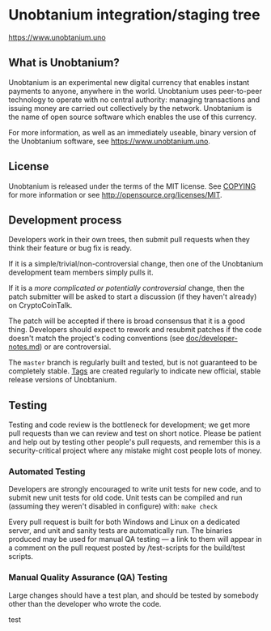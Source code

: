 Unobtanium integration/staging tree
=====================================

https://www.unobtanium.uno

What is Unobtanium?
----------------

Unobtanium is an experimental new digital currency that enables instant payments to
anyone, anywhere in the world. Unobtanium uses peer-to-peer technology to operate
with no central authority: managing transactions and issuing money are carried
out collectively by the network. Unobtanium is the name of open source
software which enables the use of this currency.

For more information, as well as an immediately useable, binary version of
the Unobtanium software, see https://www.unobtanium.uno.

License
-------

Unobtanium is released under the terms of the MIT license. See [COPYING](COPYING) for more
information or see http://opensource.org/licenses/MIT.

Development process
-------------------

Developers work in their own trees, then submit pull requests when they think
their feature or bug fix is ready.

If it is a simple/trivial/non-controversial change, then one of the Unobtanium
development team members simply pulls it.

If it is a *more complicated or potentially controversial* change, then the patch
submitter will be asked to start a discussion (if they haven't already) on CryptoCoinTalk.

The patch will be accepted if there is broad consensus that it is a good thing.
Developers should expect to rework and resubmit patches if the code doesn't
match the project's coding conventions (see [doc/developer-notes.md](doc/developer-notes.md)) or are
controversial.

The `master` branch is regularly built and tested, but is not guaranteed to be
completely stable. [Tags](https://github.com/unobtanium-official/unobtanium/tags) are created
regularly to indicate new official, stable release versions of Unobtanium.

Testing
-------

Testing and code review is the bottleneck for development; we get more pull
requests than we can review and test on short notice. Please be patient and help out by testing
other people's pull requests, and remember this is a security-critical project where any mistake might cost people
lots of money.

### Automated Testing

Developers are strongly encouraged to write unit tests for new code, and to
submit new unit tests for old code. Unit tests can be compiled and run (assuming they weren't disabled in configure) with: `make check`

Every pull request is built for both Windows and Linux on a dedicated server,
and unit and sanity tests are automatically run. The binaries produced may be
used for manual QA testing — a link to them will appear in a comment on the
pull request posted by /test-scripts
for the build/test scripts.

### Manual Quality Assurance (QA) Testing

Large changes should have a test plan, and should be tested by somebody other
than the developer who wrote the code.

test
